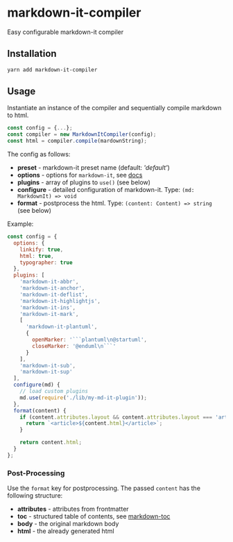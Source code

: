 # markdown-it-compiler

Easy configurable markdown-it compiler

## Installation

```bash
yarn add markdown-it-compiler
```

## Usage

Instantiate an instance of the compiler and sequentially compile markdown to html.

```js
const config = {...};
const compiler = new MarkdownItCompiler(config);
const html = compiler.compile(mardownString);
```

The config as follows:

- **preset** - markdown-it preset name (default: _'default'_)
- **options** - options for `markdown-it`, see
  [docs](https://github.com/markdown-it/markdown-it#init-with-presets-and-options)
- **plugins** - array of plugins to `use()` (see below)
- **configure** - detailed configuration of markdown-it. Type: `(md: MarkdownIt) => void`
- **format** - postprocess the html. Type: `(content: Content) => string` (see
  below)

Example:

````js
const config = {
  options: {
    linkify: true,
    html: true,
    typographer: true
  },
  plugins: [
    'markdown-it-abbr',
    'markdown-it-anchor',
    'markdown-it-deflist',
    'markdown-it-highlightjs',
    'markdown-it-ins',
    'markdown-it-mark',
    [
      'markdown-it-plantuml',
      {
        openMarker: '```plantuml\n@startuml',
        closeMarker: '@enduml\n```'
      }
    ],
    'markdown-it-sub',
    'markdown-it-sup'
  ],
  configure(md) {
    // load custom plugins
    md.use(require('./lib/my-md-it-plugin'));
  },
  format(content) {
    if (content.attributes.layout && content.attributes.layout === 'article') {
      return `<article>${content.html}</article>`;
    }

    return content.html;
  }
};
````

### Post-Processing

Use the `format` key for postprocessing. The passed `content` has the following
structure:

- **attributes** - attributes from frontmatter
- **toc** - structured table of contents, see
  [markdown-toc](https://github.com/jonschlinkert/markdown-toc)
- **body** - the original markdown body
- **html** - the already generated html
